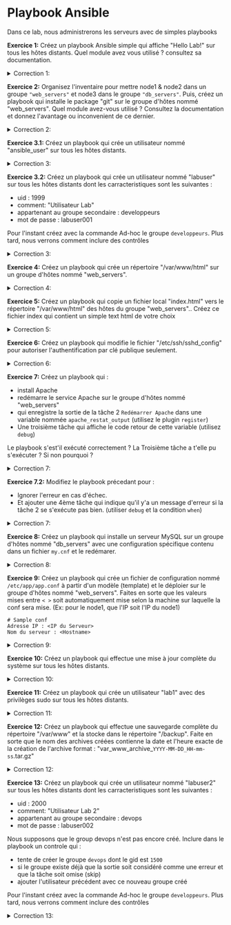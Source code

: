 # Playbook Ansible

 Dans ce lab, nous administrerons les serveurs avec de simples playbooks

**Exercice 1:** Créez un playbook Ansible simple qui affiche "Hello Lab!" sur tous les hôtes distants.
Quel module avez vous utilisé ? consultez sa documentation.


<details><summary> Correction 1:</summary>

```yaml
---
- name: Exercice 1 - Hello Lab
  hosts: all
  tasks:
    - name: Afficher un message
      debug:
        msg: "Hello Lab!"
```

</details>


**Exercice 2:** Organisez l'inventaire pour mettre node1 & node2 dans un groupe `"web_servers"` et node3 dans le groupe `"db_servers"`. Puis, créez un playbook qui installe le package "git" sur le groupe d'hôtes nommé "web_servers".
Quel module avez-vous utilisé ?
Consultez la documentation et donnez l'avantage ou inconvenient de ce dernier.


<details><summary> Correction 2:</summary>

```yaml
# On peut aussi utiliser le module package ou apt.

# Le module package cache les détails spécifiques à la distribution. est plus générique et fonctionne sur plusieurs distributions Linux. L'inconvenient c'est : Moins de contrôle spécifique à la distribution, Manque de personnalisation avancée

# Le module apt : spécifiques à la distribution Debian,On peut accéder à des fonctionnalités spécifiques, fonctionnalités avancées à la distribution. Son inconvenient c'est : Moins de portabilité, plus de travail de maintenance si vous gérez des serveurs sur plusieurs distributions, 
---
- name: Exercice 2 - Installation de Git
  hosts: web_servers
  tasks:
    - name: Installer Git
      apt:
        name: git
        state: present
```

</details>


**Exercice 3.1:** Créez un playbook qui crée un utilisateur nommé "ansible_user" sur tous les hôtes distants.


<details><summary> Correction 3:</summary>

```yaml
---
- name: Exercice 3.1 - Création d'utilisateur
  hosts: all
  tasks:
    - name: Créer un utilisateur
      user:
        name: ansible_user
```

</details>


**Exercice 3.2:** Créez un playbook qui crée un utilisateur nommé "labuser" sur tous les hôtes distants dont les carracteristiques sont les suivantes :
* uid : 1999
* comment: "Utilisateur Lab"
* appartenant au groupe secondaire : developpeurs
* mot de passe : labuser001

Pour l'instant créez avec la commande Ad-hoc le groupe `developpeurs`. Plus tard, nous verrons comment inclure des contrôles

<details><summary> Correction 3:</summary>

```yaml
---
- name: Création de l'utilisateur labuser
  hosts: all
  tasks:
    - name: Créer l'utilisateur labuser
      user:
        name: labuser
        uid: 1999
        comment: "Utilisateur Lab"
        groups: developpeurs
        password: "{{ 'labuser001' | password_hash('sha512', 'mysecretsalt') }}"
```

</details>


**Exercice 4:** Créez un playbook qui crée un répertoire "/var/www/html" sur un groupe d'hôtes nommé "web_servers".


<details><summary> Correction 4:</summary>

```yaml
---
- name: Exercice 4 - Création de répertoire
  hosts: web_servers
  tasks:
    - name: Créer un répertoire
      file:
        path: /var/www/html
        state: directory
```

</details>


**Exercice 5:** Créez un playbook qui copie un fichier local "index.html" vers le répertoire "/var/www/html" des hôtes du groupe "web_servers"..
Créez ce fichier index qui contient un simple text html de votre choix

<details><summary> Correction 5:</summary>

```yaml
---
- name: Exercice 5 - Copie de fichier
  hosts: all
  tasks:
    - name: Copier un fichier
      copy:
        src: /chemin/vers/index.html
        dest: /var/www/html/
```

</details>


**Exercice 6:** Créez un playbook qui modifie le fichier "/etc/ssh/sshd_config" pour autoriser l'authentification par clé publique seulement.


<details><summary> Correction 6:</summary>

```yaml
---
- name: Exercice 6 - Configuration SSH
  hosts: all
  tasks:
    - name: Modifier le fichier SSHD
      lineinfile:
        path: /etc/ssh/sshd_config
        regexp: '^PasswordAuthentication'
        line: 'PasswordAuthentication no'
```

</details>


**Exercice 7:** Créez un playbook qui : 
* install Apache
* redémarre le service Apache sur le groupe d'hôtes nommé "web_servers"
* qui enregistre la sortie de la  tâche 2 `Redémarrer Apache` dans une variable nommée `apache_restat_output` (utilisez le plugin `register`)
* Une troisième tâche qui affiche le code retour de cette variable (utilisez `debug`)

Le playbook s'est'il exécuté correctement ?
La Troisième tâche a t'elle pu s'exécuter ?
Si non pourquoi ?


<details><summary> Correction 7:</summary>

```yaml
---
- name: Exercice 7 - Redémarrage Apache
  hosts: web_servers
  tasks:
    - name: Installation Apache
      apt:
        name: apache2
        state: latest
    - name: Redémarrer Apache
      service:
        name: apache2
        state: restarted
      register: apache_restat_output
    - name: affiche retour tache 2
      debug:
        msg: apache_restat_output
```

non car nginx utilise déjà le Port 80 et donc Apache n'a pas pu se lancer. Il faut diagnostiquer dans les logs pour voir ce conflit.
Et quand une tâche échoue le reste des tâches s'intérompt. Raison pour laquelle il n'a pas exécuté la tâche 3

</details>

**Exercice 7.2:** Modifiez le playbook précedant pour :
* Ignorer l'erreur en cas d'échec.
* Et ajouter une 4ème tâche qui indique qu'il y'a un message d'erreur si la tâche 2 se s'exécute pas bien. (utiliser `debug` et la condition `when`)


<details><summary> Correction 7:</summary>

```yaml
---
- name: Exercice 7 - Redémarrage Apache
  hosts: web_servers
  tasks:
    - name: Installation Apache
      apt:
        name: apache2
        state: latest
    - name: Redémarrer Apache
      service:
        name: apache2
        state: restarted
      register: apache_restat_output
      ignore_errors: true
    - name: affiche le retour de la tache 2
      debug:
        msg: '{{ apache_restat_output }}'
    - name: Dire si la tâche a échouée
      debug:
        msg: "La tâche de redémarrage a échoué"
      when:
        - apache_restat_output.failed == true
```

non car nginx utilise déjà le Port 80. Il faut diagnostiquer dans les logs pour voir ce conflit.

</details>

**Exercice 8:** Créez un playbook qui installe un serveur MySQL sur un groupe d'hôtes nommé "db_servers" avec une configuration spécifique contenu dans un fichier `my.cnf` et le redémarer.


<details><summary> Correction 8:</summary>

```yaml
---
- name: Exercice 8 - Installation MySQL
  hosts: db_servers
  tasks:
    - name: Installer MySQL Server
      apt:
        name: mysql-server
        state: present
        update_cache: true
    - name: Copier le fichier de configuration MySQL
      copy:
        src: /chemin/vers/my.cnf
        dest: /etc/mysql/my.cnf
    - name: redémarrer mysql
      service:
        name: mysql
        state: restarted
```

</details>


**Exercice 9:** Créez un playbook qui crée un fichier de configuration nommé `/etc/app/app.conf` à partir d'un modèle (template) et le déploier sur le groupe d'hôtes nommé "web_servers". Faites en sorte que les valeurs mises entre `< >` soit automatiquement mise selon la machine sur laquelle la conf sera mise. (Ex: pour le node1, que l'IP soit l'IP du node1)

```
# Sample conf
Adresse IP : <IP du Serveur>
Nom du serveur : <Hostname>
```


<details><summary> Correction 9:</summary>

Créer le template suivant

```
# Sample conf
Adresse IP : {{ ansible_default_ipv4.address }}
Nom du serveur : {{ ansible_hostname }}
```

```yaml
---
- name: Exercice 9 - Déploiement de configuration
  hosts: web_servers
  tasks:
    - name: créer le répertoire /etc/app
      file:
        path: /etc/app
        state: directory
    - name: Copier le fichier de configuration à partir d'un modèle
      template:
        src: /lab/template.j2
        dest: /etc/app/app.conf
```

</details>


**Exercice 10:** Créez un playbook qui effectue une mise à jour complète du système sur tous les hôtes distants.


<details><summary> Correction 10:</summary>

```yaml
---
- name: Exercice 10 - Mise à jour du système
  hosts: all
  tasks:
    - name: Mise à jour du système
      apt:
        upgrade: dist
```

</details>


**Exercice 11:** Créez un playbook qui crée un utilisateur "lab1" avec des privilèges sudo sur tous les hôtes distants.


<details><summary> Correction 11:</summary>

```yaml
---
- name: Exercice 11 - Création d'utilisateur avec sudo
  hosts: all
  tasks:
    - name: Créer un utilisateur
      user:
        name: lab1
        state: present
    - name: Ajouter l'utilisateur au groupe sudo
      user:
        name: lab1
        groups: sudo
```

</details>


**Exercice 12:** Créez un playbook qui effectue une sauvegarde complète du répertoire "/var/www" et la stocke dans le répertoire "/backup". Faite en sorte que le nom des archives créées contienne la date et l'heure exacte de la création de l'archive format : "var_www_archive_`YYYY-MM-DD_HH-mm-ss`.tar.gz"


<details><summary> Correction 12:</summary>

```yaml
---
- name: Exercice 12 - Sauvegarde du répertoire
  hosts: web_servers
  tasks:
    - name: Obtenir le temps présent
      set_fact:
        timestamp: "{{ ansible_date_time.date }}-{{ ansible_date_time.time | regex_replace(':', '-') }}"
    - name: Créer le répertoire de sauvegarde
      file:
        path: /backup
        state: directory
    - name:
      archive:
        path: /var/www
        dest: "/backup/var_www_archive_{{ timestamp }}.tar.gz"
        format: gz
        mode: '0644'
```

</details>


**Exercice 13:** Créez un playbook qui crée un utilisateur nommé "labuser2" sur tous les hôtes distants dont les carracteristiques sont les suivantes :
* uid : 2000
* comment: "Utilisateur Lab 2"
* appartenant au groupe secondaire : devops
* mot de passe : labuser002

Nous supposons que le group devops n'est pas encore créé. Inclure dans le playbook un controle qui :
* tente de créer le groupe `devops` dont le gid est `1500`
* si le groupe existe déjà que la sortie soit considéré comme une erreur et que la tâche soit omise (skip)
* ajouter l'utilisateur précédent avec ce nouveau groupe créé

Pour l'instant créez avec la commande Ad-hoc le groupe `developpeurs`. Plus tard, nous verrons comment inclure des contrôles

<details><summary> Correction 13:</summary>

```yaml
---
- name: Création de l'utilisateur labuser
  hosts: all
  tasks:
    - name: Vérifier l'existence du groupe devops
      group:
        name: devops
        gid: 1500
      register: group_result
      ignore_errors: yes

    - name: Créer le groupe devops s'il n'existe pas
      group:
        name: devops
      when: group_result.failed

    - name: Créer l'utilisateur labuser
      user:
        name: labuser
        uid: 1999
        comment: "Utilisateur Lab"
        groups: devops
        password: "{{ 'labuser001' | password_hash('sha512', 'mysecretsalt') }}"

```

</details>

